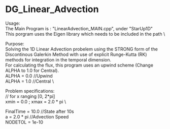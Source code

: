 # DG_Linear_Advection

Usage:  \
The Main Program is : "LinearAdvection_MAIN.cpp", under "StarUp1D"
\
This porgram uses the Eigen library which needs to be included in the path
\

Purpose:\
Solving the 1D Linear Advection probelem using the STRONG form of the Discontinous Galerkin Method with use of explicit
Runge-Kutta (RK) methods for integration in the temporal dimension.
\
For calculating the flux, this program uses an upwind scheme (Change ALPHA to 1.0 for Central).
\
ALPHA = 0.0 //Upwind
\
ALPHA = 1.0 //Central 
\

Problem specifications:\
// for x ranging [0, 2*pi]
\
xmin = 0.0 ; xmax = 2.0 * pi
\

FinalTime = 10.0 //State after 10s
\
a = 2.0 * pi     //Advection Speed
\
NODETOL = 1e-10
